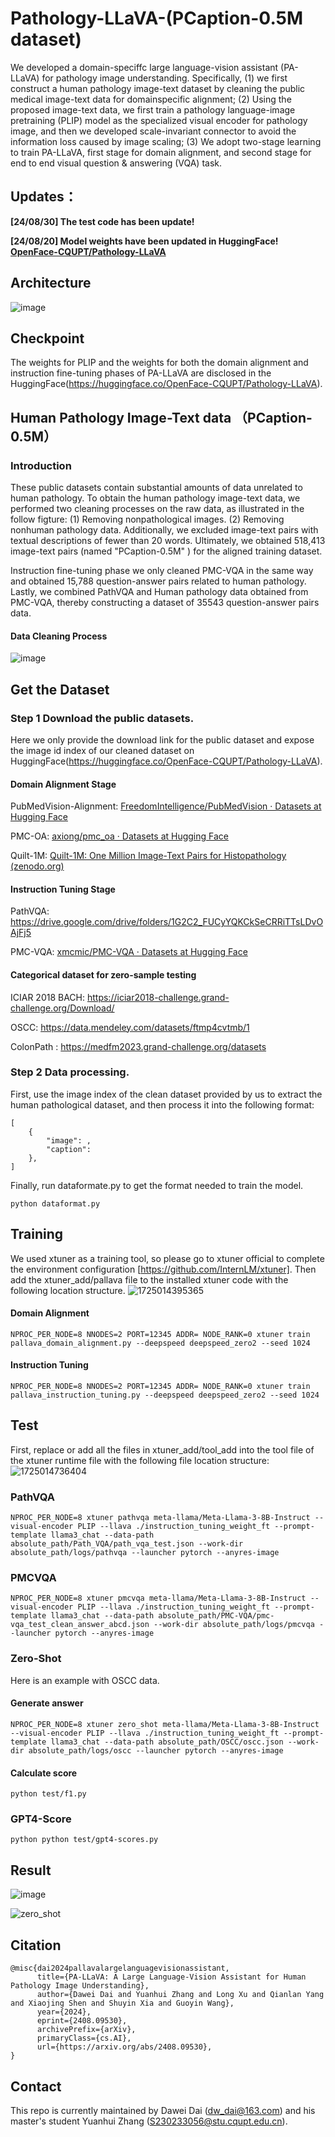 # Pathology-LLaVA-(PCaption-0.5M dataset) 

We developed a domain-speciffc large language-vision assistant (PA-LLaVA) for pathology image understanding. Specifically, (1) we first construct a human pathology image-text dataset by cleaning the public medical image-text data for domainspecific alignment; (2) Using the proposed image-text data, we first train a pathology language-image pretraining (PLIP) model as the specialized visual encoder for pathology image, and then we developed scale-invariant connector to avoid the information loss caused by image scaling; (3) We adopt two-stage learning to train PA-LLaVA, first stage for domain alignment, and second stage for end to end visual question & answering (VQA) task.

## Updates：

**[24/08/30] The test code has been update!**  

**[24/08/20] Model weights have been updated in HuggingFace! [OpenFace-CQUPT/Pathology-LLaVA](https://huggingface.co/OpenFace-CQUPT/Pathology-LLaVA)**

## Architecture

![image](https://github.com/ddw2AIGROUP2CQUPT/PA-LLaVA/blob/main/Architecture.png)

## Checkpoint

The weights for PLIP and the weights for both the domain alignment and instruction fine-tuning phases of PA-LLaVA are disclosed in the HuggingFace(https://huggingface.co/OpenFace-CQUPT/Pathology-LLaVA).

## Human Pathology Image-Text data （PCaption-0.5M）

### Introduction
These public datasets contain substantial amounts of data unrelated to human pathology. To obtain the human pathology image-text data, we performed two cleaning processes on the raw data, as illustrated in the follow figture: (1) Removing nonpathological images. (2) Removing nonhuman pathology data. Additionally, we excluded image-text pairs with textual descriptions of fewer than 20 words. Ultimately, we obtained 518,413 image-text pairs (named "PCaption-0.5M" ) for the aligned training dataset.

Instruction fine-tuning phase we only cleaned PMC-VQA in the same way and obtained 15,788 question-answer pairs related to human pathology. Lastly, we combined PathVQA and Human pathology data obtained from PMC-VQA, thereby constructing a dataset of 35543 question-answer pairs data.

#### Data Cleaning Process

![image](https://github.com/ddw2AIGROUP2CQUPT/PA-LLaVA/blob/main/DataCleanProcess.png)

## Get the Dataset

### Step 1 Download the public datasets.
Here we only provide the download link for the public dataset and expose the image id index of our cleaned dataset on HuggingFace(https://huggingface.co/OpenFace-CQUPT/Pathology-LLaVA).
#### Domain Alignment Stage

PubMedVision-Alignment: [FreedomIntelligence/PubMedVision · Datasets at Hugging Face](https://huggingface.co/datasets/FreedomIntelligence/PubMedVision)

PMC-OA: [axiong/pmc_oa · Datasets at Hugging Face](https://huggingface.co/datasets/axiong/pmc_oa)

Quilt-1M: [Quilt-1M: One Million Image-Text Pairs for Histopathology (zenodo.org)](https://zenodo.org/records/8239942)


#### Instruction Tuning Stage

PathVQA: https://drive.google.com/drive/folders/1G2C2_FUCyYQKCkSeCRRiTTsLDvOAjFj5

PMC-VQA: [xmcmic/PMC-VQA · Datasets at Hugging Face](https://huggingface.co/datasets/xmcmic/PMC-VQA)


#### Categorical dataset for zero-sample testing

ICIAR 2018 BACH: https://iciar2018-challenge.grand-challenge.org/Download/

OSCC: https://data.mendeley.com/datasets/ftmp4cvtmb/1 

ColonPath : https://medfm2023.grand-challenge.org/datasets


### Step 2 Data processing.
First, use the image index of the clean dataset provided by us to extract the human pathological dataset, and then process it into the following format:
```
[
	{
		"image": ,
		"caption": 
	},
]
```

Finally, run dataformate.py to get the format needed to train the model.
```
python dataformat.py
```


## Training

We used xtuner as a training tool, so please go to xtuner official to complete the environment configuration [https://github.com/InternLM/xtuner]. Then add the xtuner_add/pallava file to the installed xtuner code with the following location structure.
![1725014395365](https://github.com/user-attachments/assets/ff37e700-c704-4a53-a216-f26b1aba5c05)



#### Domain Alignment
```
NPROC_PER_NODE=8 NNODES=2 PORT=12345 ADDR= NODE_RANK=0 xtuner train pallava_domain_alignment.py --deepspeed deepspeed_zero2 --seed 1024
```

#### Instruction Tuning
```
NPROC_PER_NODE=8 NNODES=2 PORT=12345 ADDR= NODE_RANK=0 xtuner train pallava_instruction_tuning.py --deepspeed deepspeed_zero2 --seed 1024
```

## Test

First, replace or add all the files in xtuner_add/tool_add into the tool file of the xtuner runtime file with the following file location structure:
![1725014736404](https://github.com/user-attachments/assets/87b7d87f-e980-4355-8777-dfedf0c54903)
### PathVQA
```
NPROC_PER_NODE=8 xtuner pathvqa meta-llama/Meta-Llama-3-8B-Instruct --visual-encoder PLIP --llava ./instruction_tuning_weight_ft --prompt-template llama3_chat --data-path absolute_path/Path_VQA/path_vqa_test.json --work-dir absolute_path/logs/pathvqa --launcher pytorch --anyres-image
```

### PMCVQA
```
NPROC_PER_NODE=8 xtuner pmcvqa meta-llama/Meta-Llama-3-8B-Instruct --visual-encoder PLIP --llava ./instruction_tuning_weight_ft --prompt-template llama3_chat --data-path absolute_path/PMC-VQA/pmc-vqa_test_clean_answer_abcd.json --work-dir absolute_path/logs/pmcvqa --launcher pytorch --anyres-image
```
### Zero-Shot
Here is an example with OSCC data.
#### Generate answer
```
NPROC_PER_NODE=8 xtuner zero_shot meta-llama/Meta-Llama-3-8B-Instruct --visual-encoder PLIP --llava ./instruction_tuning_weight_ft --prompt-template llama3_chat --data-path absolute_path/OSCC/oscc.json --work-dir absolute_path/logs/oscc --launcher pytorch --anyres-image
```
#### Calculate score
```
python test/f1.py
```
### GPT4-Score
```
python python test/gpt4-scores.py
```


## Result
![image](https://github.com/user-attachments/assets/374027f5-bb3e-4a8e-ab25-d46aa328b908)

![zero_shot](https://github.com/user-attachments/assets/01d68f23-dda5-434d-96c5-746a9f031095)

## Citation
```
@misc{dai2024pallavalargelanguagevisionassistant,
      title={PA-LLaVA: A Large Language-Vision Assistant for Human Pathology Image Understanding}, 
      author={Dawei Dai and Yuanhui Zhang and Long Xu and Qianlan Yang and Xiaojing Shen and Shuyin Xia and Guoyin Wang},
      year={2024},
      eprint={2408.09530},
      archivePrefix={arXiv},
      primaryClass={cs.AI},
      url={https://arxiv.org/abs/2408.09530}, 
}
```
## Contact
This repo is currently maintained by Dawei Dai (dw_dai@163.com) and his master's student Yuanhui Zhang (S230233056@stu.cqupt.edu.cn).


